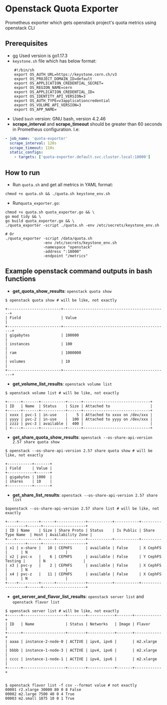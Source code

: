 # Openstack Quota Exporter

Prometheus exporter which gets openstack project's quota metrics using openstack CLI

## Prerequisites

- [go](https://go.dev/) Used version is go1.17.3
- `keystone.sh` file which has below format:

```shell
    #!/bin/sh
    export OS_AUTH_URL=https://keystone.cern.ch/v3
    export OS_PROJECT_DOMAIN_ID=default
    export OS_APPLICATION_CREDENTIAL_SECRET=
    export OS_REGION_NAME=cern
    export OS_APPLICATION_CREDENTIAL_ID=
    export OS_IDENTITY_API_VERSION=3
    export OS_AUTH_TYPE=v3applicationcredential
    export OS_VOLUME_API_VERSION=3
    export OS_APP_NAME=
```
- Used `bash` version: GNU bash, version 4.2.46
- **scrape_interval** and **scrape_timeout** should be greater than 60 seconds in Prometheus configuration. I.e:
```yaml
- job_name: 'quota-exporter'
  scrape_interval: 120s
  scrape_timeout: 110s
  static_configs:
    - targets: ['quota-exporter.default.svc.cluster.local:18000']
```

## How to run

- Run `quota.sh` and get all metrics in YAML format:

```shell
chmod +x quota.sh && ./quota.sh keystone_env.sh
```

- Run`quota_exporter.go`:

```shell
chmod +x quota.sh quota_exporter.go && \
go mod tidy && \
go build quota_exporter.go && \
./quota_exporter -script ./quota.sh -env /etc/secrets/keystone_env.sh

# Or
./quota_exporter -script /data/quota.sh
                 -env /etc/secrets/keystone_env.sh
                 -namespace "openstack"
                 -address ":18000"
                 -endpoint "/metrics"
```

## Example openstack command outputs in bash functions

- **get_quota_show_results**: `openstack quota show`
```shell
$ openstack quota show # will be like, not exactly

+------------------------+----------------------------------------------+
| Field                  | Value                                         |
+------------------------+-----------------------------------------------+
| gigabytes              | 100000                                        |
| instances              | 100                                           |
| ram                    | 1000000                                       |
| volumes                | 10                                            |
+------------------------+-----------------------------------------------+
```
- **get_volume_list_results**: `openstack volume list`
```shell
$ openstack volume list # will be like, not exactly

+------+-------+-----------+------+------------------------------+
| ID   | Name  | Status    | Size | Attached to                  |
+------+-------+-----------+------+------------------------------+
| xxxx | pvc-1 | in-use    |    5 | Attached to xxxx on /dev/xxx |
| yyyy | pvc-2 | in-use    |  100 | Attached to yyyy on /dev/xxx |
| zzzz | pvc-3 | available |  400 |                              |
| +----+-------+-----------+------+------------------------------+
```
- **get_share_quota_show_results**: `openstack --os-share-api-version 2.57 share quota show`
```shell
$ openstack --os-share-api-version 2.57 share quota show # will be like, not exactly

+-----------+-------+
| Field     | Value |
+------------+------+
| gigabytes | 1000  |
| shares    | 10    |
+-----------+-------+
```
- **get_share_list_results**: `openstack --os-share-api-version 2.57 share list`
```shell
$openstack --os-share-api-version 2.57 share list # will be like, not exactly

+----+---------+------+-------------+-----------+-----------+------------------+------+-------------------+
| ID | Name    | Size | Share Proto | Status    | Is Public | Share Type Name  | Host | Availability Zone |
+---+----------+------+-------------+-----------+-----------+------------------+------+-------------------+
| x1 | x-share |   10 | CEPHFS      | available | False     | X CephFS         |      | N                 |
| x2 | pvc-x   |    6 | CEPHFS      | available | False     | Y CephFS Testing |      | N                 |
| x3 | pvc-y   |    2 | CEPHFS      | available | False     | X CephFS         |      | N                 |
| x4 | pvc-z   |   11 | CEPHFS      | available | False     | X CephFS         |      | N                 |
+----+---------+------+-------------+-----------+-----------+------------------+------+-------------------+
```
- **get_server_and_flavor_list_results**: `openstack server list` and `openstack flavor list`
```shell
$ openstack server list # will be like, not exactly
+------+-------------------+--------+------------+-------+------------+
| ID   | Name              | Status | Networks   | Image | Flavor     |
+------+-------------------+--------+------------+-------+------------+
| aaaa | instance-2-node-0 | ACTIVE | ipv4, ipv6 |       | m2.xlarge  |
| bbbb | instance-1-node-3 | ACTIVE | ipv4, ipv6 |       | m2.xlarge  |
| cccc | instance-1-node-1 | ACTIVE | ipv4, ipv6 |       | m2.xlarge  |
+------+-------------------+--------+------------+-------+------------+


$ openstack flavor list -f csv --format value # not exactly
00001 r2.xlarge 30000 80 0 8 False
00002 m2.large 7500 40 0 4 True
00003 m2.small 1875 10 0 1 True

```
